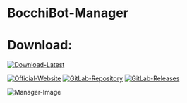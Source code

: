 # BocchiBot-Manager

# Download:

[![Download-Latest](https://img.shields.io/badge/Download-Latest-blue)](https://gitlab.com/-/project/67596249/uploads/3968bb6055271b5344500a065a030c8e/BocchiBot-Manager-1.0.0.zip)

[![Official-Website](https://img.shields.io/badge/Official-Website-blue?logo=google-chrome&logoColor=white)](https://sample-text.webador.de)
[![GitLab-Repository](https://img.shields.io/badge/GitLab-Repository-orange?logo=gitlab)](https://gitlab.com/user-the-abuser-projects/bocchibot-manager)
[![GitLab-Releases](https://img.shields.io/badge/GitLab-Releases-orange?logo=gitlab)](https://gitlab.com/user-the-abuser-projects/bocchibot-manager/-/releases)

![Manager-Image](https://gitlab.com/user-the-abuser-projects/bocchibot-manager/-/raw/main/BocchiBot%20Manager.png)
